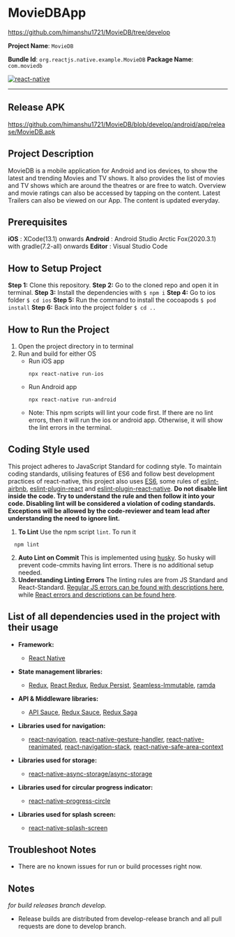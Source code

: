 # MovieDBApp

https://github.com/himanshu1721/MovieDB/tree/develop

**Project Name**: `MovieDB`

**Bundle Id**: `org.reactjs.native.example.MovieDB` **Package Name**: `com.moviedb`

[![react-native](https://img.shields.io/badge/react--native-67.0.3-brightgreen)](https://facebook.github.io/react-native/docs/0.67/getting-started)

---
## Release APK
https://github.com/himanshu1721/MovieDB/blob/develop/android/app/release/MovieDB.apk

## Project Description
MovieDB is a mobile application for Android and ios devices, to show the latest and trending Movies and TV shows. It also provides the list of movies and TV shows which are around the theatres or are free to watch. Overview and movie ratings can also be accessed by tapping on the content. Latest Trailers can also be viewed on our App. The content is updated everyday.

## Prerequisites
**iOS** : XCode(13.1) onwards
**Android** : Android Studio Arctic Fox(2020.3.1) with gradle(7.2-all) onwards
**Editor** : Visual Studio Code

## How to Setup Project
**Step 1:** Clone this repository.
**Step 2:** Go to the cloned repo and open it in terminal.
**Step 3:** Install the dependencies with `$ npm i`
**Step 4:** Go to ios folder `$ cd ios`
**Step 5:** Run the command to install the cocoapods `$ pod install`
**Step 6:** Back into the project folder `$ cd ..`

## How to Run the Project
1. Open the project directory in to terminal
2. Run and build for either OS
   - Run iOS app
     ```
     npx react-native run-ios
     ```
   - Run Android app
     ```
     npx react-native run-android
     ```
   - Note: This npm scripts will lint your code first. If there are no lint errors, then it will run the ios or android app. Otherwise, it will show the lint errors in the terminal.

## Coding Style used
This project adheres to JavaScript Standard for codinng style. To maintain coding standards, utilising features of ES6 and follow best development practices of react-native, this project also uses [ES6](http://es6-features.org/#Constants), some rules of [eslint-airbnb](https://github.com/airbnb/javascript), [eslint-plugin-react](https://github.com/yannickcr/eslint-plugin-react) and [eslint-plugin-react-native](https://github.com/intellicode/eslint-plugin-react-native).
**Do not disable lint inside the code. Try to understand the rule and then follow it into your code. Disabling lint will be considered a violation of coding standards. Exceptions will be allowed by the code-reviewer and team lead after understanding the need to ignore lint.**

1. **To Lint**
   Use the npm script `lint`. To run it
```
  npm lint
```
2. **Auto Lint on Commit**
   This is implemented using [husky](https://github.com/typicode/husky). So husky will prevent code-cmmits having lint errors. There is no additional setup needed.
3. **Understanding Linting Errors**
   The linting rules are from JS Standard and React-Standard. [Regular JS errors can be found with descriptions here](http://eslint.org/docs/rules/), while [React errors and descriptions can be found here](https://github.com/yannickcr/eslint-plugin-react).


## List of all dependencies used in the project with their usage

- **Framework:**
  - [React Native](https://github.com/facebook/react-native)

- **State management libraries:**
  - [Redux](http://redux.js.org/), [React Redux](https://react-redux.js.org/), [Redux Persist](https://github.com/rt2zz/redux-persist), [Seamless-Immutable](https://github.com/rtfeldman/seamless-immutable), [ramda](https://ramdajs.com/)

- **API & Middleware libraries:**
  - [API Sauce](https://github.com/infinitered/apisauce), [Redux Sauce](https://github.com/jkeam/reduxsauce), [Redux Saga](https://redux-saga.js.org/)

- **Libraries used for navigation:**
  - [react-navigation](https://github.com/react-navigation/react-navigation), [react-native-gesture-handler](https://github.com/kmagiera/react-native-gesture-handler), [react-native-reanimated](https://github.com/kmagiera/react-native-reanimated), [react-navigation-stack](https://github.com/react-navigation/stack), [react-native-safe-area-context](https://github.com/th3rdwave/react-native-safe-area-context)

- **Libraries used for storage:**
  - [react-native-async-storage/async-storage](https://github.com/react-native-async-storage/async-storage)

- **Libraries used for circular progress indicator:**
  - [react-native-progress-circle](https://github.com/MrToph/react-native-progress-circle)

- **Libraries used for splash screen:**
  - [react-native-splash-screen](https://github.com/crazycodeboy/react-native-splash-screen)

## Troubleshoot Notes
- There are no known issues for run or build processes right now.
## Notes
_for build releases branch develop._
- Release builds are distributed from develop-release branch and all pull requests are done to develop branch.